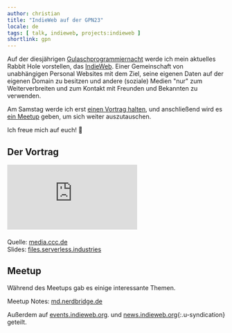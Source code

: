 ```yaml
---
author: christian
title: "IndieWeb auf der GPN23"
locale: de
tags: [ talk, indieweb, projects:indieweb ]
shortlink: gpn
---
```


Auf der diesjährigen [Gulaschprogrammiernacht][gulasch] werde ich mein aktuelles Rabbit Hole
vorstellen, das [IndieWeb][indieweb]. Einer Gemeinschaft von unabhängigen Personal Websites mit dem
Ziel, seine eigenen Daten auf der eigenen Domain zu besitzen und andere (soziale)
Medien "nur" zum Weiterverbreiten und zum Kontakt mit Freunden und Bekannten zu verwenden.

[gulasch]: https://entropia.de/GPN23
[indieweb]: https://indieweb.org/

Am Samstag werde ich erst [einen Vortrag halten](https://cfp.gulas.ch/gpn23/talk/RYNLPG/),
und anschließend wird es [ein Meetup](https://cfp.gulas.ch/gpn23/talk/VNSQZJ/) geben, um 
sich weiter auszutauschen.

Ich freue mich auf euch! 🚀

## Der Vortrag

<div class="embed-responsive embed-responsive-16by9" style="margin-bottom: 20px">
    <iframe class="embed-responsive-item" src="https://media.ccc.de/v/gpn23-134-indieweb-publish-on-your-own-site-syndicate-elsewhere/oembed" frameborder="0" allowfullscreen></iframe>
</div>

Quelle: [media.ccc.de](https://media.ccc.de/v/gpn23-134-indieweb-publish-on-your-own-site-syndicate-elsewhere)  
Slides: [files.serverless.industries](https://files.serverless.industries/slides/2025-06-16-indieweb/)

## Meetup

Während des Meetups gab es einige interessante Themen.

Meetup Notes: [md.nerdbridge.de](https://md.nerdbridge.de/s/ykqzykqaL)

Außerdem auf [events.indieweb.org](https://events.indieweb.org/2025/06/meetup-at-gulaschprogrammiernacht-in-karlsruhe-germany-oTBMLIAsmwpJ).
und [news.indieweb.org](https://news.indieweb.org/de){:.u-syndication} geteilt.
